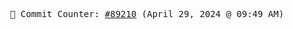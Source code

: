 <p align="center">
    <samp>
        📮 Commit Counter: <a href="https://github.com/Javascript-void0/Javascript-void0/commits/main">#89210</a> (April 29, 2024 @ 09:49 AM)
    </samp>
</p>